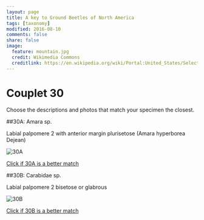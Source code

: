 ```yaml
---
layout: page
title: A key to Ground Beetles of North America
tags: [taxonomy]
modified: 2016-08-10
comments: false
share: false
image:
  feature: mountain.jpg
  credit: Wikimedia Commons
  creditlink: https://en.wikipedia.org/wiki/Portal:United_States/Selected_panorama#/media/File:Mount_Ellinor,_Mount_Washington_Panorama.jpg
---
```


# Couplet 30


Choose the descriptions and photos that match your specimen the closest. 

##30A: Amara sp. 

Labial palpomere 2 with anterior margin plurisetose (Amara hyperborea Dejean)

![30A](//klevan.github.io/images/keyfigs/Key1_30_30A.png)

[Click if 30A is a better match](https://en.wikipedia.org/wiki/Amara)


##30B: Carabidae sp. 

Labial palpomere 2 bisetose or glabrous

![30B](//klevan.github.io/images/keyfigs/Key1_30_30B.png)

[Click if 30B is a better match](//klevan.github.io/dynamicTaxonomy/Key1_31)

